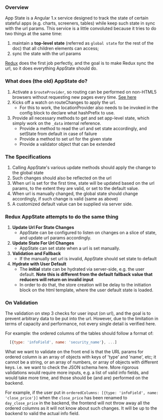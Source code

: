 ### Overview
App State is a Angular 1.x service designed to track the state of certain stateful apps (e.g. charts, screeners, tables) while keep such state in sync with the url params. This service is a little convoluted because it tries to do two things at the same time: 
  1. maintain a **top-level state** (referred as `global state` for the rest of the doc) that all children elements can access; 
  2. sync the state with the url params

[Redux](https://github.com/reduxjs/redux) does the first job perfectly, and the goal is to make Redux sync the url, so it does everything AppState should do.

### What does (the old) AppState do?
  1. Activate a `$routeProvider`, so routing can be performed on non-HTML5 browsers without requesting new pages every time. [See here](https://stackoverflow.com/questions/14319967/angularjs-routing-without-the-hash)
  2. Kicks off a watch on routeChanges to apply the url.
     - For this to work, the locationProvider also needs to be invoked in the config block to declare what hashPrefix to use.
  3. Provide all necessary methods to get and set app-level state, which simply work on the `_data` internal reference.
     - Provide a method to read the url and set state accordingly, and setState from default in case of failure
     - Provide a method to set url for the given state
     - Provide a validator object that can be extended

### The Specifications
  1. Calling AppState's various update methods should apply the change to the global state
  2. Such changes should also be reflected on the url
  3. When url is set for the first time, state will be updated based on the url params, to the extent they are valid, or set to the default value.
  4. When url is manually changed, the global state should change accordingly, if such change is valid (same as above)
  5. A customized default value can be supplied via server side.

### Redux AppState attempts to do the same thing
  1. **Update Url For State Changes**
     - AppState can be configured to listen on changes on a slice of state, and update url params accordingly.
  2. **Update State For Url Changes**
     - AppState can set state when a url is set manually.
  3. **Validation and Fallback**
     - If the manually set url is invalid, AppState should set state to default
  4. **Hydrate with User Default** 
     - The **initial** state can be hydrated via server-side, e.g. the user default. **Note this is different from the default fallback value that reducers will return on invalid input**
     - In order to do that, the store creation will be delay to the initiation block on the html template, where the user default state is loaded.

### On Validation
The validation on step 3 checks for user input (on url), and the goal is to prevent arbitrary data to be put into the url. However, due to the limitation in terms of capacity and performance, not every single detail is verified here. 

For example: the ordered columns of the tables should follow a format of:
```js
  [{type: 'infoField', name: 'security_name'}, ...]
```
What we want to validate on the front end is that the URL params for ordered column is an array of objects with keys of 'type' and 'name', etc; it cannot be a string, or an array of numbers, or array of objects with different keys. i.e. we want to check the JSON schema here. More rigorous validations would require more inputs, e.g. a list of valid info fields, and would take more time, and those should be (and are) performed on the backend.

For example, if the user put in `orderedColumns: [{type: 'infoField', name: 'close_price'}]` when the `close_price` has been renamed to `day_close_price` in the backend, the frontend will not throw away all the ordered columns as it will not know about such changes. It will be up to the backend to valid the actual info field.
